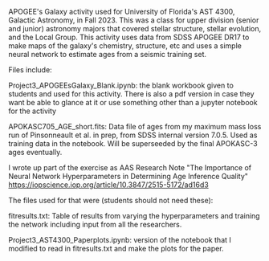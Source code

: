 APOGEE's Galaxy activity used for University of Florida's AST 4300, Galactic Astronomy, in Fall 2023. 
This was a class for upper division (senior and junior) astronomy majors that covered stellar structure,
stellar evolution, and the Local Group. This activity uses data from SDSS APOGEE DR17 to make maps of 
the galaxy's chemistry, structure, etc and uses a simple neural network to estimate ages from a seismic
training set. 


Files include:

Project3_APOGEEsGalaxy_Blank.ipynb:  the blank workbook given to students and used for this activity. 
There is also a pdf version in case they want be able to glance at it or use something other than a jupyter notebook for the activity

APOKASC705_AGE_short.fits: Data file of ages from my maximum mass loss run of Pinsonneault et al. in prep, from SDSS internal version 7.0.5.
Used as training data in the notebook. Will be superseeded by the final APOKASC-3 ages eventually.

 I wrote up part of the exercise as AAS Research Note "The Importance of Neural Network Hyperparameters in Determining Age Inference Quality"
 https://iopscience.iop.org/article/10.3847/2515-5172/ad16d3 

The files used for that were (students should not need these):

fitresults.txt: Table of results from varying the hyperparameters and training the network including input from all the researchers.

Project3_AST4300_Paperplots.ipynb: version of the notebook that I modified to read in fitresults.txt and make the plots for the paper. 
 
